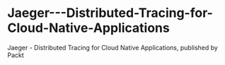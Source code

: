 # Jaeger---Distributed-Tracing-for-Cloud-Native-Applications
Jaeger - Distributed Tracing for Cloud Native Applications, published by Packt
